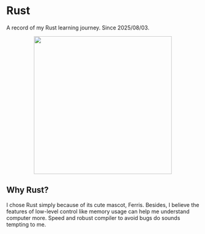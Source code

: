 # Rust
A record of my Rust learning journey. Since 2025/08/03.

<p align="center">
<img src="https://rust-book.cs.brown.edu/img/ferris/does_not_compile.svg" height="360" />
</p>

## Why Rust?
I chose Rust simply because of its cute mascot, Ferris. Besides, I believe the features of low-level control like memory usage can help me understand computer more. Speed and robust compiler to avoid bugs do sounds tempting to me. 
